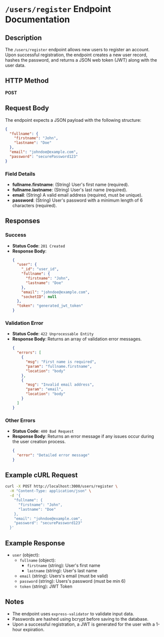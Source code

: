 # `/users/register` Endpoint Documentation

## Description
The `/users/register` endpoint allows new users to register an account. Upon successful registration, the endpoint creates a new user record, hashes the password, and returns a JSON web token (JWT) along with the user data.

## HTTP Method
**POST**

## Request Body
The endpoint expects a JSON payload with the following structure:

```json
{
  "fullname": {
    "firstname": "John",
    "lastname": "Doe"
  },
  "email": "johndoe@example.com",
  "password": "securePassword123"
}
```

### Field Details
- **fullname.firstname**: (String) User's first name (required).
- **fullname.lastname**: (String) User's last name (required).
- **email**: (String) A valid email address (required, must be unique).
- **password**: (String) User's password with a minimum length of 6 characters (required).

## Responses
### Success
- **Status Code**: `201 Created`
- **Response Body**:
  ```json
  {
    "user": {
      "_id": "user_id",
      "fullname": {
        "firstname": "John",
        "lastname": "Doe"
      },
      "email": "johndoe@example.com",
      "socketID": null
    },
    "token": "generated_jwt_token"
  }
  ```

### Validation Error
- **Status Code**: `422 Unprocessable Entity`
- **Response Body**: Returns an array of validation error messages.
  ```json
  {
    "errors": [
      {
        "msg": "First name is required",
        "param": "fullname.firstname",
        "location": "body"
      },
      {
        "msg": "Invalid email address",
        "param": "email",
        "location": "body"
      }
    ]
  }
  ```

### Other Errors
- **Status Code**: `400 Bad Request`
- **Response Body**: Returns an error message if any issues occur during the user creation process.
  ```json
  {
    "error": "Detailed error message"
  }
  ```

## Example cURL Request
```bash
curl -X POST http://localhost:3000/users/register \
  -H "Content-Type: application/json" \
  -d '{
    "fullname": {
      "firstname": "John",
      "lastname": "Doe"
    },
    "email": "johndoe@example.com",
    "password": "securePassword123"
  }'
```

## Example Response
- `user` (object):
  - `fullname` (object):
    - `firstname` (string): User's first name
    - `lastname` (string): User's last name
  - `email` (string): Users's email (must be valid)
  - `password` (string): Users's password (must be min 6)
  - `token` (string): JWT Token

## Notes
- The endpoint uses `express-validator` to validate input data.
- Passwords are hashed using bcrypt before saving to the database.
- Upon a successful registration, a JWT is generated for the user with a 1-hour expiration.